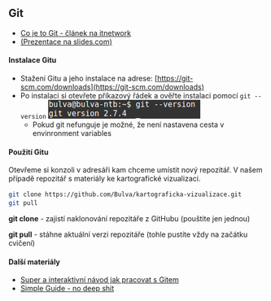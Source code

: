 ## Git
* [Co je to Git - článek na itnetwork](https://www.itnetwork.cz/software/git/git-tutorial-historie-a-principy/)
* [(Prezentace na slides.com)](http://slides.com/bulva/git-a-github)

#### Instalace Gitu
* Stažení Gitu a jeho instalace na adrese: [https://git-scm.com/downloads](https://git-scm.com/downloads)
* Po instalaci si otevřete příkazový řádek a ověřte instalaci pomocí `git --version`
  ![Git version command](https://raw.githubusercontent.com/Bulva/kartograficka-vizualizace/master/02-Git-a-GitHub/images/git-version.png)
    * Pokud git nefunguje je možné, že není nastavena cesta v envinronment variables
    
#### Použití Gitu
Otevřeme si konzoli v adresáři kam chceme umístit nový repozitář. V našem případě repozitář s materiály ke kartografické vizualizaci.
``` bash
git clone https://github.com/Bulva/kartograficka-vizualizace.git
git pull
```
**git clone** - zajistí naklonování repozitáře z GitHubu (pouštíte jen jednou)

**git pull** - stáhne aktuální verzi repozitáře (tohle pustíte vždy na začátku cvičení)

#### Další materiály
* [Super a interaktivní návod jak pracovat s Gitem](https://try.github.io/levels/1/challenges/1)
* [Simple Guide - no deep shit](http://rogerdudler.github.io/git-guide/)

